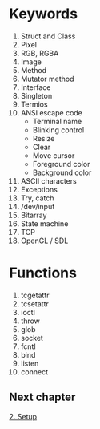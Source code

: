 # Keywords
1. Struct and Class
2. Pixel
3. RGB, RGBA
4. Image
5. Method
6. Mutator method
7. Interface
8. Singleton
9. Termios
10. ANSI escape code
    - Terminal name
    - Blinking control
    - Resize
    - Clear
    - Move cursor
    - Foreground color
    - Background color
11. ASCII characters
12. Exceptions
13. Try, catch
14. /dev/input
15. Bitarray
16. State machine
17. TCP
18. OpenGL / SDL

# Functions
1. tcgetattr
2. tcsetattr
3. ioctl
4. throw
5. glob
6. socket
7. fcntl
8. bind
9. listen
10. connect

## Next chapter

[2. Setup](2_setup.md)